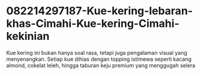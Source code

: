 # 082214297187-Kue-kering-lebaran-khas-Cimahi-Kue-kering-Cimahi-kekinian
Kue kering ini bukan hanya soal rasa, tetapi juga pengalaman visual yang menyenangkan. Setiap kue dihias dengan topping istimewa seperti kacang almond, cokelat leleh, hingga taburan keju premium yang menggugah selera

